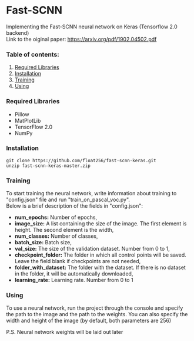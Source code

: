 # Fast-SCNN
Implementing the Fast-SCNN neural network on Keras (Tensorflow 2.0 backend)<br>
Link to the oiginal paper: https://arxiv.org/pdf/1902.04502.pdf

### Table of contents:
 1. <a href='#required-libraries'>Required Libraries</a>
 2. <a href='#installation'>Installation</a>
 3. <a href='#training'>Training</a>
 4. <a href='#using'>Using</a>

### Required Libraries
 - Pillow
 - MatPlotLib
 - TensorFlow 2.0
 - NumPy

### Installation
```
git clone https://github.com/float256/fast-scnn-keras.git
unzip fast-scnn-keras-master.zip
```

### Training
To start training the neural network, write information about training to "config.json" file and run "train_on_pascal_voc.py". <br>Below is a brief description of the fields in "config.json":
   * **num_epochs:** Number of epochs,
   * **image_size:** A list containing the size of the image. The first element is height. The second element is the width,
   * **num_classes:** Number of classes,
   * **batch_size:** Batch size,
   * **val_size:** The size of the validation dataset. Number from 0 to 1,
   * **checkpoint_folder:** The folder in which all control points will be saved. Leave the field blank if checkpoints are not needed,
   * **folder_with_dataset:** The folder with the dataset. If there is no dataset in the folder, it will be automatically downloaded,
   * **learning_rate:** Learning rate. Number from 0 to 1
  
### Using
To use a neural network, run the project through the console and specify the path to the image and the path to the weights. You can also specify the width and height of the image (by default, both parameters are 256)

P.S. Neural network weights will be laid out later
